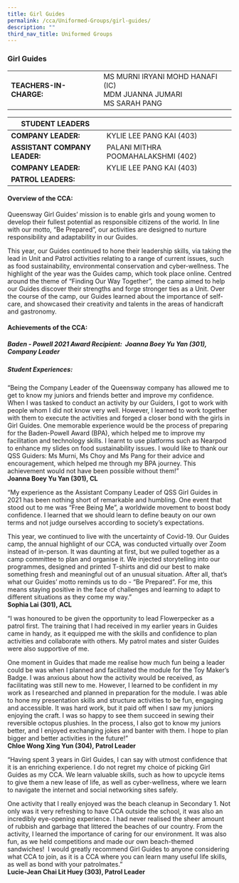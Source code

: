 ```yaml
---
title: Girl Guides
permalink: /cca/Uniformed-Groups/girl-guides/
description: ""
third_nav_title: Uniformed Groups
---
```

### Girl Guides

|  	|  	|
|---	|---	|
| **TEACHERS-IN-CHARGE:** 	| MS MURNI IRYANI MOHD HANAFI (IC)<br>MDM JUANNA JUMARI<br>MS SARAH PANG 	|

| STUDENT LEADERS 	|  	|
|---	|---	|
| **COMPANY LEADER:** 	| KYLIE LEE PANG KAI (403) 	|
| **ASSISTANT COMPANY LEADER:** 	| PALANI MITHRA POOMAHALAKSHMI (402) 	|
| **COMPANY LEADER:** 	| KYLIE LEE PANG KAI (403) 	|
| **PATROL LEADERS:** 	| 	|

#### Overview of the CCA:

Queensway Girl Guides’ mission is to enable girls and young women to develop their fullest potential as responsible citizens of the world. In line with our motto, “Be Prepared”, our activities are designed to nurture responsibility and adaptability in our Guides. 

  

This year, our Guides continued to hone their leadership skills, via taking the lead in Unit and Patrol activities relating to a range of current issues, such as food sustainability, environmental conservation and cyber-wellness. The highlight of the year was the Guides camp, which took place online. Centred around the theme of “Finding Our Way Together”,  the camp aimed to help our Guides discover their strengths and forge stronger ties as a Unit. Over the course of the camp, our Guides learned about the importance of self-care, and showcased their creativity and talents in the areas of handicraft and gastronomy. 

#### Achievements of the CCA:

##### Baden - Powell 2021 Award Recipient:  Joanna Boey Yu Yan (301), Company Leader

  

  

##### Student Experiences:

“Being the Company Leader of the Queensway company has allowed me to get to know my juniors and friends better and improve my confidence. When I was tasked to conduct an activity by our Guiders, I got to work with people whom I did not know very well. However, I learned to work together with them to execute the activities and forged a closer bond with the girls in Girl Guides. One memorable experience would be the process of preparing for the Baden-Powell Award (BPA), which helped me to improve my facilitation and technology skills. I learnt to use platforms such as Nearpod to enhance my slides on food sustainability issues. I would like to thank our QSS Guiders: Ms Murni, Ms Choy and Ms Pang for their advice and encouragement, which helped me through my BPA journey. This achievement would not have been possible without them!”
<br>**Joanna Boey Yu Yan (301), CL**

  

“My experience as the Assistant Company Leader of QSS Girl Guides in 2021 has been nothing short of remarkable and humbling. One event that stood out to me was “Free Being Me”, a worldwide movement to boost body confidence. I learned that we should learn to define beauty on our own terms and not judge ourselves according to society’s expectations. 

  

This year, we continued to live with the uncertainty of Covid-19. Our Guides camp, the annual highlight of our CCA, was conducted virtually over Zoom instead of in-person. It was daunting at first, but we pulled together as a camp committee to plan and organise it. We injected storytelling into our programmes, designed and printed T-shirts and did our best to make something fresh and meaningful out of an unusual situation. After all, that’s what our Guides’ motto reminds us to do - “Be Prepared”. For me, this means staying positive in the face of challenges and learning to adapt to different situations as they come my way.”
<br> **Sophia Lai (301), ACL**

  

“I was honoured to be given the opportunity to lead Flowerpecker as a patrol first. The training that I had received in my earlier years in Guides came in handy, as it equipped me with the skills and confidence to plan activities and collaborate with others. My patrol mates and sister Guides were also supportive of me. 

  

One moment in Guides that made me realise how much fun being a leader could be was when I planned and facilitated the module for the Toy Maker’s Badge. I was anxious about how the activity would be received, as facilitating was still new to me. However, I learned to be confident in my work as I researched and planned in preparation for the module. I was able to hone my presentation skills and structure activities to be fun, engaging and accessible. It was hard work, but it paid off when I saw my juniors enjoying the craft. I was so happy to see them succeed in sewing their reversible octopus plushies. In the process, I also got to know my juniors better, and I enjoyed exchanging jokes and banter with them. I hope to plan bigger and better activities in the future!”
<br>**Chloe Wong Xing Yun (304), Patrol Leader**

  

“Having spent 3 years in Girl Guides, I can say with utmost confidence that it is an enriching experience. I do not regret my choice of picking Girl Guides as my CCA. We learn valuable skills, such as how to upcycle items to give them a new lease of life, as well as cyber-wellness, where we learn to navigate the internet and social networking sites safely. 

  

One activity that I really enjoyed was the beach cleanup in Secondary 1. Not only was it very refreshing to have CCA outside the school, it was also an incredibly eye-opening experience. I had never realised the sheer amount of rubbish and garbage that littered the beaches of our country. From the activity, I learned the importance of caring for our environment. It was also fun, as we held competitions and made our own beach-themed sandwiches!  I would greatly recommend Girl Guides to anyone considering what CCA to join, as it is a CCA where you can learn many useful life skills, as well as bond with your patrolmates.” 
<br> **Lucie-Jean Chai Lit Huey (303), Patrol Leader**